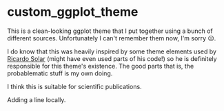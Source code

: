 # custom_ggplot_theme
This is a clean-looking ggplot theme that I put together using a bunch of different sources. Unfortunately I can't remember them now, I'm sorry :disappointed_relieved:.

I do know that this was heavily inspired by some theme elements used by [Ricardo Solar](https://twitter.com/bob_solar) (might have even used parts of his code!) so he is definitely responsible for this theme's existence. The good parts that is, the probablematic stuff is my own doing.

I think this is suitable for scientific publications.

Adding a line locally. 
